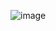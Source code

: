 ![image](https://github.com/Mon5te2/Mon5te2.github.io/assets/135462462/2be6948b-e46a-4b52-b56a-36f6dba4e2f9)
